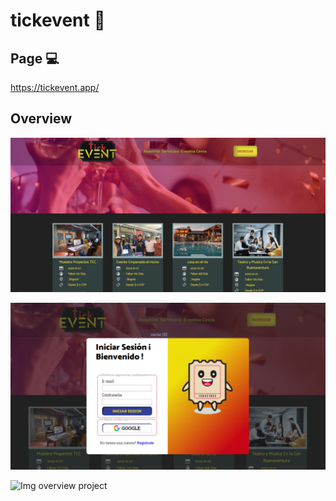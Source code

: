 # tickevent 🎫


## Page 💻

https://tickevent.app/

## Overview 

![Img overview project](https://github.com/awapu/Tickevent/blob/main/public/images/Images/Vistas%20pagina%20web.PNG)


![Img overview project](https://github.com/awapu/Tickevent/blob/main/public/images/Images/Login.PNG)

![Img overview project](https://github.com/awapu/Tickevent/blob/main/public/images/Images/Verificaci%C3%B3n.PNG)

 
